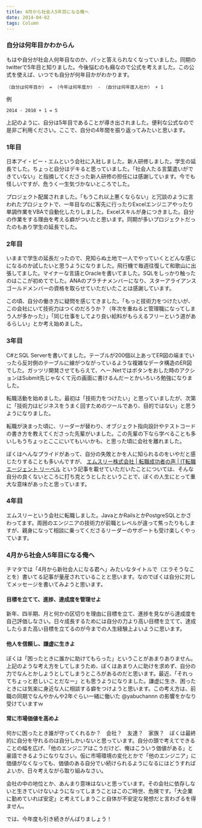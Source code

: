 ```yaml
---
title: 4月から社会人5年目になる俺へ
date: 2014-04-02
tags: Column
---
```


### 自分は何年目かわからん

もはや自分が社会人何年目なのか、パッと答えられなくなっていました。同期のtwitterで5年目と知りました。今後悩むのも癪なので公式を考えました。この公式を使えば、いつでも自分が何年目かがわかります。

```
（自分は何年目か） = （今年は何年度か） - （自分は何年度入社か） + 1
```

例

```
2014 - 2010 + 1 = 5
```

上記のように、自分は5年目であることが導き出されました。便利な公式なので是非ご利用ください。ここで、自分の4年間を振り返ってみたいと思います。

### 1年目

日本アイ・ビー・エムという会社に入社しました。新人研修しました。学生の延長でした。ちょっと自分はデキると思っていました。「社会人たる言葉遣いができていない」と指摘してくださった新人研修の担任には感謝しています。今でも怪しいですが、危うく一生気づかないところでした。

プロジェクト配属されました。「もうこれ以上悪くならない」と冗談のように言われたプロジェクトで、一年目なのに客先に行ったりExcelエンジニアやったり単調作業をVBAで自動化したりしました。Excelスキルが身につきました。自分の作業をする理由を考える癖がついたと思います。同期が多いプロジェクトだったのもあり学生の延長でした。

### 2年目

いままで学生の延長だったので、見知らぬ土地で一人でやっていくとどんな感じになるのか試したいと思うようになりました。飛行機で毎週往復して和歌山に出張してました。マイナーな言語とOracleを書いてました。SQLをしっかり触ったのはここが初めてでした。ANAのプラチナメンバーになり、スターアライアンスゴールドメンバーの資格を取らせていただいたことは感謝しています。

この頃、自分の働き方に疑問を感じてきました。「もっと技術力をつけたいが、この会社にいて技術力はつくのだろうか？（年次を重ねると管理職になってしまう人が多かった）」「同じ仕事をしてより良い給料がもらえるフリーという道があるらしい」とか考え始めました。

### 3年目

C#とSQL Serverを書いてました。テーブルが200個以上あってER図の端までいったら反対側のテーブルに線がつながっているような複雑なデータ構造のER図でした。ガッツリ開発させてもらえて、へー.Netではボタンをおした時のアクションはSubmit先じゃなくて元の画面に書けるんだーとかいろいろ勉強になりました。

転職活動を始めました。最初は「技術力をつけたい」と思っていましたが、次第に「技術力はビジネスをうまく回すためのツールであり、目的ではない」と思うようになりました。

転職が決まった頃に、リーダーが替わり、オブジェクト指向設計やテストコードの書き方を教えてくださった先輩がいました。この先輩の下なら学べることも多いしもうちょっとここにいてもいいかも、と思った頃に会社を離れました。

ぼくはへんなプライドがあって、自分の失敗とかを人に知られるのをいやだと感じたりすることも多いんですが、 [エムスリー株式会社 | 転職成功者の声 | IT転職 エージェント リーベル](http://www.liber.co.jp/advantage/interview/int060.html) という記事を載せていただいたことについては、そんな自分の良くないところに打ち克とうとしたということで、ぼくの人生にとって重大な意味があったと思っています。

### 4年目

エムスリーという会社に転職しました。JavaとかRailsとかPostgreSQLとかさわってます。周囲のエンジニアの技術力が前職とレベルが違って焦ったりもしますが、親身になって相談に乗ってくださるリーダーのサポートも受け楽しくやっています。

### 4月から社会人5年目になる俺へ

チマタでは「4月から新社会人になる君へ」みたいなタイトルで（エラそうなことを）書いてる記事が量産されていることと思います。なのでぼくは自分に対してメッセージを書いてみようと思います。

#### 目標を立てて、進捗、達成度を管理せよ

新年、四半期、月と何かの区切りを理由に目標を立て、進捗を見ながら達成度を自己評価しなさい。日々成長するためには自分の力より高い目標を立てて、達成したらまた高い目標を立てるのが今までの人生経験上よいように思います。

#### 他人を信頼し、謙虚に生きよ

ぼくは「困ったときに誰かに助けてもらった」ということがあまりありません。上記のような考え方をしてしまうため、ぼくはあまり人に助けを求めず、自分の力でなんとかしようとしてしまうところがあるのだと思います。最近、「それってちょっと悲しいことだなー」とも思うようになりました。謙虚に生き、困ったときには気楽に身近な人に相談する癖をつけようと思います。この考え方は、前職の同期でなんやかんや2年ぐらい一緒に働いた @yabuchannn の影響をかなり受けていますｗ

#### 常に市場価値を高めよ

何かに困ったとき誰が守ってくれるか？　会社？　友達？　家族？　ぼくは最終的に自分を守れるのは自分しかいないと思っています。自分の頭で考えてできることの幅を広げ、「他のエンジニアはこうだけど、俺はこういう価値がある」と豪語できるようになりなさい。仮に市場環境の変化とかで「他のエンジニア」に価値がなくなっても、価値のある自分でい続けられるようになるにはどうすればよいか、日々考えながら取り組みなさい。

会社の中の地位とか、あんまり意味はないと思っています。その会社に依存しないと生きていけないようになってしまうことはこのご時世、危険です。「大企業に勤めていれば安定」と考えてしまうこと自体が不安定な発想だと言わざるを得ません。

では、今年度も引き続きがんばりましょう！
